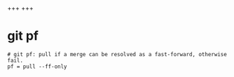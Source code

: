 +++
+++

# git pf

```gitconfig
# git pf: pull if a merge can be resolved as a fast-forward, otherwise fail.
pf = pull --ff-only
```
